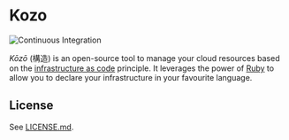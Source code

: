 # Kozo

![Continuous Integration](https://github.com/floriandejonckheere/kozo/workflows/Continuous%20Integration/badge.svg)

_Kōzō_ (構造) is an open-source tool to manage your cloud resources based on the [infrastructure as code](https://en.wikipedia.org/wiki/Infrastructure_as_code) principle.
It leverages the power of [Ruby](https://www.ruby-lang.org/en/) to allow you to declare your infrastructure in your favourite language.

## License

See [LICENSE.md](LICENSE.md).
